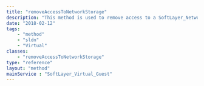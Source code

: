 ```yaml
---
title: "removeAccessToNetworkStorage"
description: "This method is used to remove access to a SoftLayer_Network_Storage volume that supports host- or network-level access control. "
date: "2018-02-12"
tags:
    - "method"
    - "sldn"
    - "Virtual"
classes:
    - "removeAccessToNetworkStorage"
type: "reference"
layout: "method"
mainService : "SoftLayer_Virtual_Guest"
---
```

